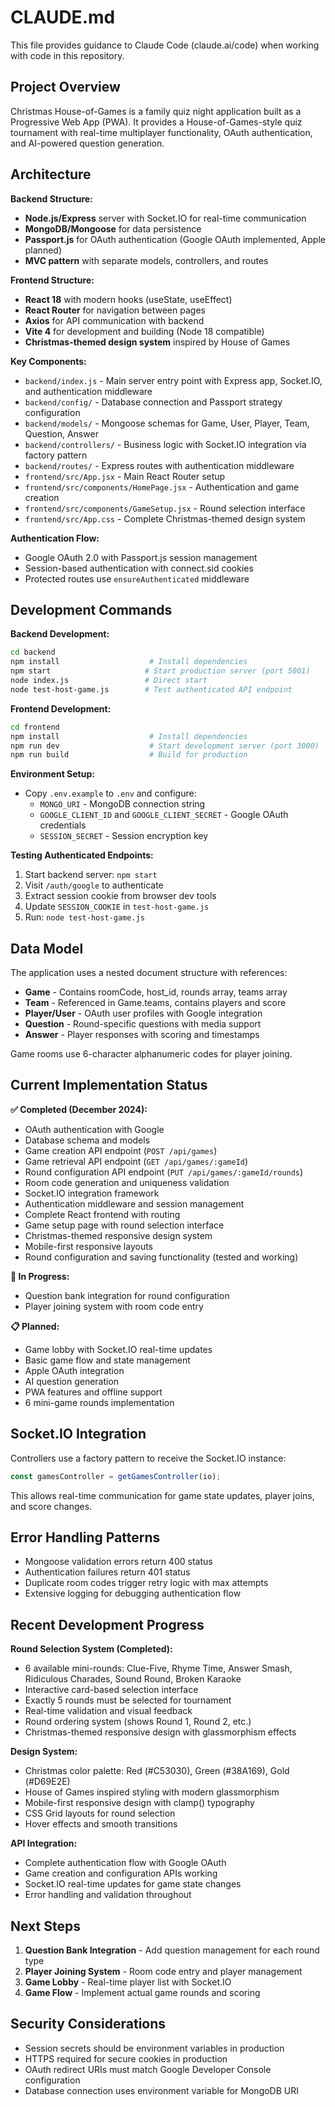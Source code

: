 # CLAUDE.md

This file provides guidance to Claude Code (claude.ai/code) when working with code in this repository.

## Project Overview

Christmas House-of-Games is a family quiz night application built as a Progressive Web App (PWA). It provides a House-of-Games-style quiz tournament with real-time multiplayer functionality, OAuth authentication, and AI-powered question generation.

## Architecture

**Backend Structure:**
- **Node.js/Express** server with Socket.IO for real-time communication
- **MongoDB/Mongoose** for data persistence
- **Passport.js** for OAuth authentication (Google OAuth implemented, Apple planned)
- **MVC pattern** with separate models, controllers, and routes

**Frontend Structure:**
- **React 18** with modern hooks (useState, useEffect)
- **React Router** for navigation between pages
- **Axios** for API communication with backend
- **Vite 4** for development and building (Node 18 compatible)
- **Christmas-themed design system** inspired by House of Games

**Key Components:**
- `backend/index.js` - Main server entry point with Express app, Socket.IO, and authentication middleware
- `backend/config/` - Database connection and Passport strategy configuration  
- `backend/models/` - Mongoose schemas for Game, User, Player, Team, Question, Answer
- `backend/controllers/` - Business logic with Socket.IO integration via factory pattern
- `backend/routes/` - Express routes with authentication middleware
- `frontend/src/App.jsx` - Main React Router setup
- `frontend/src/components/HomePage.jsx` - Authentication and game creation
- `frontend/src/components/GameSetup.jsx` - Round selection interface
- `frontend/src/App.css` - Complete Christmas-themed design system

**Authentication Flow:**
- Google OAuth 2.0 with Passport.js session management
- Session-based authentication with connect.sid cookies
- Protected routes use `ensureAuthenticated` middleware

## Development Commands

**Backend Development:**
```bash
cd backend
npm install                    # Install dependencies
npm start                     # Start production server (port 5001)
node index.js                 # Direct start
node test-host-game.js        # Test authenticated API endpoint
```

**Frontend Development:**
```bash
cd frontend
npm install                    # Install dependencies
npm run dev                    # Start development server (port 3000)
npm run build                  # Build for production
```

**Environment Setup:**
- Copy `.env.example` to `.env` and configure:
  - `MONGO_URI` - MongoDB connection string
  - `GOOGLE_CLIENT_ID` and `GOOGLE_CLIENT_SECRET` - Google OAuth credentials
  - `SESSION_SECRET` - Session encryption key

**Testing Authenticated Endpoints:**
1. Start backend server: `npm start`
2. Visit `/auth/google` to authenticate
3. Extract session cookie from browser dev tools
4. Update `SESSION_COOKIE` in `test-host-game.js`
5. Run: `node test-host-game.js`

## Data Model

The application uses a nested document structure with references:

- **Game** - Contains roomCode, host_id, rounds array, teams array
- **Team** - Referenced in Game.teams, contains players and score
- **Player/User** - OAuth user profiles with Google integration
- **Question** - Round-specific questions with media support
- **Answer** - Player responses with scoring and timestamps

Game rooms use 6-character alphanumeric codes for player joining.

## Current Implementation Status

**✅ Completed (December 2024):**
- OAuth authentication with Google
- Database schema and models
- Game creation API endpoint (`POST /api/games`)
- Game retrieval API endpoint (`GET /api/games/:gameId`)
- Round configuration API endpoint (`PUT /api/games/:gameId/rounds`)
- Room code generation and uniqueness validation
- Socket.IO integration framework
- Authentication middleware and session management
- Complete React frontend with routing
- Game setup page with round selection interface
- Christmas-themed responsive design system
- Mobile-first responsive layouts
- Round configuration and saving functionality (tested and working)

**🚧 In Progress:**
- Question bank integration for round configuration
- Player joining system with room code entry

**📋 Planned:**
- Game lobby with Socket.IO real-time updates
- Basic game flow and state management
- Apple OAuth integration
- AI question generation
- PWA features and offline support
- 6 mini-game rounds implementation

## Socket.IO Integration

Controllers use a factory pattern to receive the Socket.IO instance:
```javascript
const gamesController = getGamesController(io);
```

This allows real-time communication for game state updates, player joins, and score changes.

## Error Handling Patterns

- Mongoose validation errors return 400 status
- Authentication failures return 401 status  
- Duplicate room codes trigger retry logic with max attempts
- Extensive logging for debugging authentication flow

## Recent Development Progress

**Round Selection System (Completed):**
- 6 available mini-rounds: Clue-Five, Rhyme Time, Answer Smash, Ridiculous Charades, Sound Round, Broken Karaoke
- Interactive card-based selection interface
- Exactly 5 rounds must be selected for tournament
- Real-time validation and visual feedback
- Round ordering system (shows Round 1, Round 2, etc.)
- Christmas-themed responsive design with glassmorphism effects

**Design System:**
- Christmas color palette: Red (#C53030), Green (#38A169), Gold (#D69E2E)
- House of Games inspired styling with modern glassmorphism
- Mobile-first responsive design with clamp() typography
- CSS Grid layouts for round selection
- Hover effects and smooth transitions

**API Integration:**
- Complete authentication flow with Google OAuth
- Game creation and configuration APIs working
- Socket.IO real-time updates for game state changes
- Error handling and validation throughout

## Next Steps

1. **Question Bank Integration** - Add question management for each round type
2. **Player Joining System** - Room code entry and player management
3. **Game Lobby** - Real-time player list with Socket.IO
4. **Game Flow** - Implement actual game rounds and scoring

## Security Considerations

- Session secrets should be environment variables in production
- HTTPS required for secure cookies in production
- OAuth redirect URIs must match Google Developer Console configuration
- Database connection uses environment variable for MongoDB URI